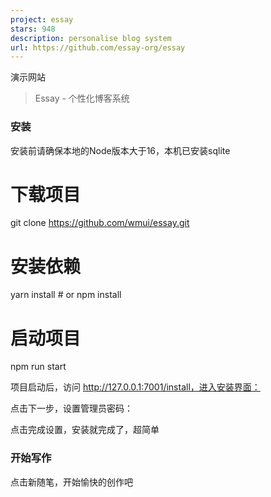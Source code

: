 ```yaml
---
project: essay
stars: 948
description: personalise blog system
url: https://github.com/essay-org/essay
---
```


演示网站

> Essay - 个性化博客系统

### 安装

安装前请确保本地的Node版本大于16，本机已安装sqlite

# 下载项目
git clone https://github.com/wmui/essay.git
# 安装依赖
yarn install # or npm install
# 启动项目
npm run start

项目启动后，访问 http://127.0.0.1:7001/install，进入安装界面：

点击下一步，设置管理员密码：

点击完成设置，安装就完成了，超简单

### 开始写作

点击新随笔，开始愉快的创作吧
